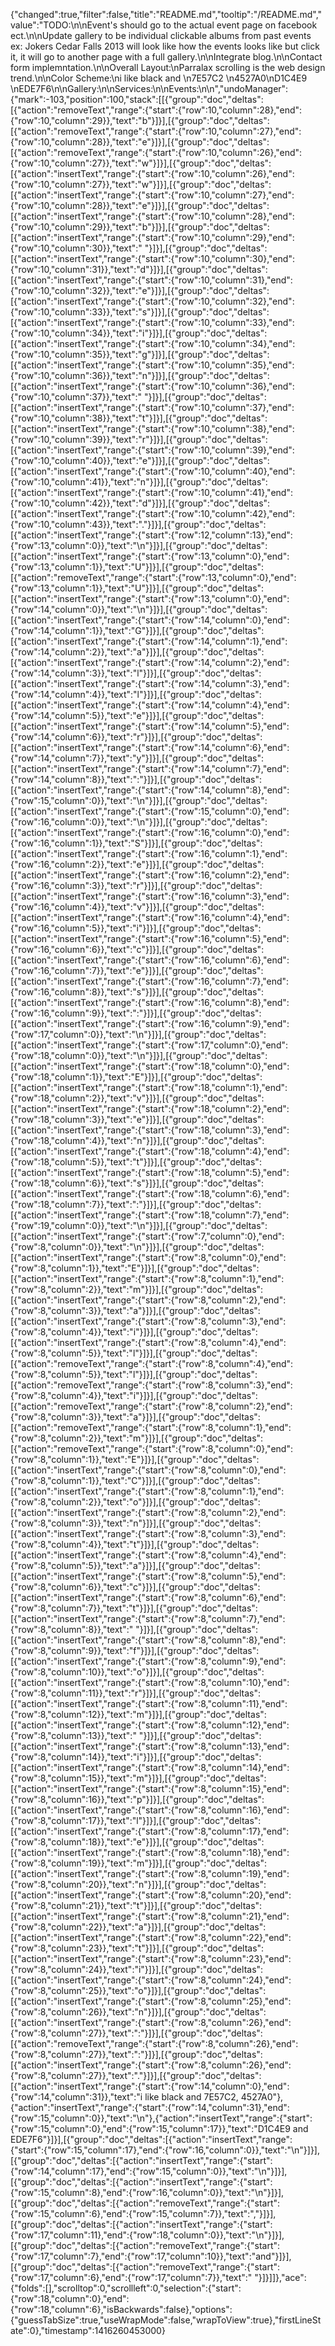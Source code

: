 {"changed":true,"filter":false,"title":"README.md","tooltip":"/README.md","value":"TODO:\n\nEvent's should go to the actual event page on facebook ect.\n\nUpdate gallery to be individual clickable albums from past events ex: Jokers Cedar Falls 2013 will look like how the events looks like but click it, it will go to another page with a full gallery.\n\nIntegrate blog.\n\nContact form implemntation.\n\nOverall Layout:\nParralax scrolling is the web design trend.\n\nColor Scheme:\ni like black and \n7E57C2 \n4527A0\nD1C4E9 \nEDE7F6\n\nGallery:\n\nServices:\n\nEvents:\n\n","undoManager":{"mark":-103,"position":100,"stack":[[{"group":"doc","deltas":[{"action":"removeText","range":{"start":{"row":10,"column":28},"end":{"row":10,"column":29}},"text":"b"}]}],[{"group":"doc","deltas":[{"action":"removeText","range":{"start":{"row":10,"column":27},"end":{"row":10,"column":28}},"text":"e"}]}],[{"group":"doc","deltas":[{"action":"removeText","range":{"start":{"row":10,"column":26},"end":{"row":10,"column":27}},"text":"w"}]}],[{"group":"doc","deltas":[{"action":"insertText","range":{"start":{"row":10,"column":26},"end":{"row":10,"column":27}},"text":"w"}]}],[{"group":"doc","deltas":[{"action":"insertText","range":{"start":{"row":10,"column":27},"end":{"row":10,"column":28}},"text":"e"}]}],[{"group":"doc","deltas":[{"action":"insertText","range":{"start":{"row":10,"column":28},"end":{"row":10,"column":29}},"text":"b"}]}],[{"group":"doc","deltas":[{"action":"insertText","range":{"start":{"row":10,"column":29},"end":{"row":10,"column":30}},"text":" "}]}],[{"group":"doc","deltas":[{"action":"insertText","range":{"start":{"row":10,"column":30},"end":{"row":10,"column":31}},"text":"d"}]}],[{"group":"doc","deltas":[{"action":"insertText","range":{"start":{"row":10,"column":31},"end":{"row":10,"column":32}},"text":"e"}]}],[{"group":"doc","deltas":[{"action":"insertText","range":{"start":{"row":10,"column":32},"end":{"row":10,"column":33}},"text":"s"}]}],[{"group":"doc","deltas":[{"action":"insertText","range":{"start":{"row":10,"column":33},"end":{"row":10,"column":34}},"text":"i"}]}],[{"group":"doc","deltas":[{"action":"insertText","range":{"start":{"row":10,"column":34},"end":{"row":10,"column":35}},"text":"g"}]}],[{"group":"doc","deltas":[{"action":"insertText","range":{"start":{"row":10,"column":35},"end":{"row":10,"column":36}},"text":"n"}]}],[{"group":"doc","deltas":[{"action":"insertText","range":{"start":{"row":10,"column":36},"end":{"row":10,"column":37}},"text":" "}]}],[{"group":"doc","deltas":[{"action":"insertText","range":{"start":{"row":10,"column":37},"end":{"row":10,"column":38}},"text":"t"}]}],[{"group":"doc","deltas":[{"action":"insertText","range":{"start":{"row":10,"column":38},"end":{"row":10,"column":39}},"text":"r"}]}],[{"group":"doc","deltas":[{"action":"insertText","range":{"start":{"row":10,"column":39},"end":{"row":10,"column":40}},"text":"e"}]}],[{"group":"doc","deltas":[{"action":"insertText","range":{"start":{"row":10,"column":40},"end":{"row":10,"column":41}},"text":"n"}]}],[{"group":"doc","deltas":[{"action":"insertText","range":{"start":{"row":10,"column":41},"end":{"row":10,"column":42}},"text":"d"}]}],[{"group":"doc","deltas":[{"action":"insertText","range":{"start":{"row":10,"column":42},"end":{"row":10,"column":43}},"text":"."}]}],[{"group":"doc","deltas":[{"action":"insertText","range":{"start":{"row":12,"column":13},"end":{"row":13,"column":0}},"text":"\n"}]}],[{"group":"doc","deltas":[{"action":"insertText","range":{"start":{"row":13,"column":0},"end":{"row":13,"column":1}},"text":"U"}]}],[{"group":"doc","deltas":[{"action":"removeText","range":{"start":{"row":13,"column":0},"end":{"row":13,"column":1}},"text":"U"}]}],[{"group":"doc","deltas":[{"action":"insertText","range":{"start":{"row":13,"column":0},"end":{"row":14,"column":0}},"text":"\n"}]}],[{"group":"doc","deltas":[{"action":"insertText","range":{"start":{"row":14,"column":0},"end":{"row":14,"column":1}},"text":"G"}]}],[{"group":"doc","deltas":[{"action":"insertText","range":{"start":{"row":14,"column":1},"end":{"row":14,"column":2}},"text":"a"}]}],[{"group":"doc","deltas":[{"action":"insertText","range":{"start":{"row":14,"column":2},"end":{"row":14,"column":3}},"text":"l"}]}],[{"group":"doc","deltas":[{"action":"insertText","range":{"start":{"row":14,"column":3},"end":{"row":14,"column":4}},"text":"l"}]}],[{"group":"doc","deltas":[{"action":"insertText","range":{"start":{"row":14,"column":4},"end":{"row":14,"column":5}},"text":"e"}]}],[{"group":"doc","deltas":[{"action":"insertText","range":{"start":{"row":14,"column":5},"end":{"row":14,"column":6}},"text":"r"}]}],[{"group":"doc","deltas":[{"action":"insertText","range":{"start":{"row":14,"column":6},"end":{"row":14,"column":7}},"text":"y"}]}],[{"group":"doc","deltas":[{"action":"insertText","range":{"start":{"row":14,"column":7},"end":{"row":14,"column":8}},"text":":"}]}],[{"group":"doc","deltas":[{"action":"insertText","range":{"start":{"row":14,"column":8},"end":{"row":15,"column":0}},"text":"\n"}]}],[{"group":"doc","deltas":[{"action":"insertText","range":{"start":{"row":15,"column":0},"end":{"row":16,"column":0}},"text":"\n"}]}],[{"group":"doc","deltas":[{"action":"insertText","range":{"start":{"row":16,"column":0},"end":{"row":16,"column":1}},"text":"S"}]}],[{"group":"doc","deltas":[{"action":"insertText","range":{"start":{"row":16,"column":1},"end":{"row":16,"column":2}},"text":"e"}]}],[{"group":"doc","deltas":[{"action":"insertText","range":{"start":{"row":16,"column":2},"end":{"row":16,"column":3}},"text":"r"}]}],[{"group":"doc","deltas":[{"action":"insertText","range":{"start":{"row":16,"column":3},"end":{"row":16,"column":4}},"text":"v"}]}],[{"group":"doc","deltas":[{"action":"insertText","range":{"start":{"row":16,"column":4},"end":{"row":16,"column":5}},"text":"i"}]}],[{"group":"doc","deltas":[{"action":"insertText","range":{"start":{"row":16,"column":5},"end":{"row":16,"column":6}},"text":"c"}]}],[{"group":"doc","deltas":[{"action":"insertText","range":{"start":{"row":16,"column":6},"end":{"row":16,"column":7}},"text":"e"}]}],[{"group":"doc","deltas":[{"action":"insertText","range":{"start":{"row":16,"column":7},"end":{"row":16,"column":8}},"text":"s"}]}],[{"group":"doc","deltas":[{"action":"insertText","range":{"start":{"row":16,"column":8},"end":{"row":16,"column":9}},"text":":"}]}],[{"group":"doc","deltas":[{"action":"insertText","range":{"start":{"row":16,"column":9},"end":{"row":17,"column":0}},"text":"\n"}]}],[{"group":"doc","deltas":[{"action":"insertText","range":{"start":{"row":17,"column":0},"end":{"row":18,"column":0}},"text":"\n"}]}],[{"group":"doc","deltas":[{"action":"insertText","range":{"start":{"row":18,"column":0},"end":{"row":18,"column":1}},"text":"E"}]}],[{"group":"doc","deltas":[{"action":"insertText","range":{"start":{"row":18,"column":1},"end":{"row":18,"column":2}},"text":"v"}]}],[{"group":"doc","deltas":[{"action":"insertText","range":{"start":{"row":18,"column":2},"end":{"row":18,"column":3}},"text":"e"}]}],[{"group":"doc","deltas":[{"action":"insertText","range":{"start":{"row":18,"column":3},"end":{"row":18,"column":4}},"text":"n"}]}],[{"group":"doc","deltas":[{"action":"insertText","range":{"start":{"row":18,"column":4},"end":{"row":18,"column":5}},"text":"t"}]}],[{"group":"doc","deltas":[{"action":"insertText","range":{"start":{"row":18,"column":5},"end":{"row":18,"column":6}},"text":"s"}]}],[{"group":"doc","deltas":[{"action":"insertText","range":{"start":{"row":18,"column":6},"end":{"row":18,"column":7}},"text":":"}]}],[{"group":"doc","deltas":[{"action":"insertText","range":{"start":{"row":18,"column":7},"end":{"row":19,"column":0}},"text":"\n"}]}],[{"group":"doc","deltas":[{"action":"insertText","range":{"start":{"row":7,"column":0},"end":{"row":8,"column":0}},"text":"\n"}]}],[{"group":"doc","deltas":[{"action":"insertText","range":{"start":{"row":8,"column":0},"end":{"row":8,"column":1}},"text":"E"}]}],[{"group":"doc","deltas":[{"action":"insertText","range":{"start":{"row":8,"column":1},"end":{"row":8,"column":2}},"text":"m"}]}],[{"group":"doc","deltas":[{"action":"insertText","range":{"start":{"row":8,"column":2},"end":{"row":8,"column":3}},"text":"a"}]}],[{"group":"doc","deltas":[{"action":"insertText","range":{"start":{"row":8,"column":3},"end":{"row":8,"column":4}},"text":"i"}]}],[{"group":"doc","deltas":[{"action":"insertText","range":{"start":{"row":8,"column":4},"end":{"row":8,"column":5}},"text":"l"}]}],[{"group":"doc","deltas":[{"action":"removeText","range":{"start":{"row":8,"column":4},"end":{"row":8,"column":5}},"text":"l"}]}],[{"group":"doc","deltas":[{"action":"removeText","range":{"start":{"row":8,"column":3},"end":{"row":8,"column":4}},"text":"i"}]}],[{"group":"doc","deltas":[{"action":"removeText","range":{"start":{"row":8,"column":2},"end":{"row":8,"column":3}},"text":"a"}]}],[{"group":"doc","deltas":[{"action":"removeText","range":{"start":{"row":8,"column":1},"end":{"row":8,"column":2}},"text":"m"}]}],[{"group":"doc","deltas":[{"action":"removeText","range":{"start":{"row":8,"column":0},"end":{"row":8,"column":1}},"text":"E"}]}],[{"group":"doc","deltas":[{"action":"insertText","range":{"start":{"row":8,"column":0},"end":{"row":8,"column":1}},"text":"C"}]}],[{"group":"doc","deltas":[{"action":"insertText","range":{"start":{"row":8,"column":1},"end":{"row":8,"column":2}},"text":"o"}]}],[{"group":"doc","deltas":[{"action":"insertText","range":{"start":{"row":8,"column":2},"end":{"row":8,"column":3}},"text":"n"}]}],[{"group":"doc","deltas":[{"action":"insertText","range":{"start":{"row":8,"column":3},"end":{"row":8,"column":4}},"text":"t"}]}],[{"group":"doc","deltas":[{"action":"insertText","range":{"start":{"row":8,"column":4},"end":{"row":8,"column":5}},"text":"a"}]}],[{"group":"doc","deltas":[{"action":"insertText","range":{"start":{"row":8,"column":5},"end":{"row":8,"column":6}},"text":"c"}]}],[{"group":"doc","deltas":[{"action":"insertText","range":{"start":{"row":8,"column":6},"end":{"row":8,"column":7}},"text":"t"}]}],[{"group":"doc","deltas":[{"action":"insertText","range":{"start":{"row":8,"column":7},"end":{"row":8,"column":8}},"text":" "}]}],[{"group":"doc","deltas":[{"action":"insertText","range":{"start":{"row":8,"column":8},"end":{"row":8,"column":9}},"text":"f"}]}],[{"group":"doc","deltas":[{"action":"insertText","range":{"start":{"row":8,"column":9},"end":{"row":8,"column":10}},"text":"o"}]}],[{"group":"doc","deltas":[{"action":"insertText","range":{"start":{"row":8,"column":10},"end":{"row":8,"column":11}},"text":"r"}]}],[{"group":"doc","deltas":[{"action":"insertText","range":{"start":{"row":8,"column":11},"end":{"row":8,"column":12}},"text":"m"}]}],[{"group":"doc","deltas":[{"action":"insertText","range":{"start":{"row":8,"column":12},"end":{"row":8,"column":13}},"text":" "}]}],[{"group":"doc","deltas":[{"action":"insertText","range":{"start":{"row":8,"column":13},"end":{"row":8,"column":14}},"text":"i"}]}],[{"group":"doc","deltas":[{"action":"insertText","range":{"start":{"row":8,"column":14},"end":{"row":8,"column":15}},"text":"m"}]}],[{"group":"doc","deltas":[{"action":"insertText","range":{"start":{"row":8,"column":15},"end":{"row":8,"column":16}},"text":"p"}]}],[{"group":"doc","deltas":[{"action":"insertText","range":{"start":{"row":8,"column":16},"end":{"row":8,"column":17}},"text":"l"}]}],[{"group":"doc","deltas":[{"action":"insertText","range":{"start":{"row":8,"column":17},"end":{"row":8,"column":18}},"text":"e"}]}],[{"group":"doc","deltas":[{"action":"insertText","range":{"start":{"row":8,"column":18},"end":{"row":8,"column":19}},"text":"m"}]}],[{"group":"doc","deltas":[{"action":"insertText","range":{"start":{"row":8,"column":19},"end":{"row":8,"column":20}},"text":"n"}]}],[{"group":"doc","deltas":[{"action":"insertText","range":{"start":{"row":8,"column":20},"end":{"row":8,"column":21}},"text":"t"}]}],[{"group":"doc","deltas":[{"action":"insertText","range":{"start":{"row":8,"column":21},"end":{"row":8,"column":22}},"text":"a"}]}],[{"group":"doc","deltas":[{"action":"insertText","range":{"start":{"row":8,"column":22},"end":{"row":8,"column":23}},"text":"t"}]}],[{"group":"doc","deltas":[{"action":"insertText","range":{"start":{"row":8,"column":23},"end":{"row":8,"column":24}},"text":"i"}]}],[{"group":"doc","deltas":[{"action":"insertText","range":{"start":{"row":8,"column":24},"end":{"row":8,"column":25}},"text":"o"}]}],[{"group":"doc","deltas":[{"action":"insertText","range":{"start":{"row":8,"column":25},"end":{"row":8,"column":26}},"text":"n"}]}],[{"group":"doc","deltas":[{"action":"insertText","range":{"start":{"row":8,"column":26},"end":{"row":8,"column":27}},"text":":"}]}],[{"group":"doc","deltas":[{"action":"removeText","range":{"start":{"row":8,"column":26},"end":{"row":8,"column":27}},"text":":"}]}],[{"group":"doc","deltas":[{"action":"insertText","range":{"start":{"row":8,"column":26},"end":{"row":8,"column":27}},"text":"."}]}],[{"group":"doc","deltas":[{"action":"insertText","range":{"start":{"row":14,"column":0},"end":{"row":14,"column":31}},"text":"i like black and 7E57C2, 4527A0"},{"action":"insertText","range":{"start":{"row":14,"column":31},"end":{"row":15,"column":0}},"text":"\n"},{"action":"insertText","range":{"start":{"row":15,"column":0},"end":{"row":15,"column":17}},"text":"D1C4E9 and EDE7F6"}]}],[{"group":"doc","deltas":[{"action":"insertText","range":{"start":{"row":15,"column":17},"end":{"row":16,"column":0}},"text":"\n"}]}],[{"group":"doc","deltas":[{"action":"insertText","range":{"start":{"row":14,"column":17},"end":{"row":15,"column":0}},"text":"\n"}]}],[{"group":"doc","deltas":[{"action":"insertText","range":{"start":{"row":15,"column":8},"end":{"row":16,"column":0}},"text":"\n"}]}],[{"group":"doc","deltas":[{"action":"removeText","range":{"start":{"row":15,"column":6},"end":{"row":15,"column":7}},"text":","}]}],[{"group":"doc","deltas":[{"action":"insertText","range":{"start":{"row":17,"column":11},"end":{"row":18,"column":0}},"text":"\n"}]}],[{"group":"doc","deltas":[{"action":"removeText","range":{"start":{"row":17,"column":7},"end":{"row":17,"column":10}},"text":"and"}]}],[{"group":"doc","deltas":[{"action":"removeText","range":{"start":{"row":17,"column":6},"end":{"row":17,"column":7}},"text":" "}]}]]},"ace":{"folds":[],"scrolltop":0,"scrollleft":0,"selection":{"start":{"row":18,"column":0},"end":{"row":18,"column":6},"isBackwards":false},"options":{"guessTabSize":true,"useWrapMode":false,"wrapToView":true},"firstLineState":0},"timestamp":1416260453000}